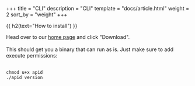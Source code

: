 +++
title = "CLI"
description = "CLI"
template = "docs/article.html"
weight = 2
sort_by = "weight"
+++

{{ h2(text="How to install") }}

Head over to our [home page](../../..) and click "Download".
<br><br>
This should get you a binary that can run as is. Just make sure to add execute permissions:
<br><br>
```shell script
chmod u+x apid
./apid version
```